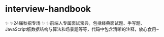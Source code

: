 # interview-handbook
 ✨ ✨24届秋招专场 ✨ ✨前端人专属面试宝典，包括经典面试题、手写题、JavaScript版数据结构与算法和场景题等等，代码中包含清晰的注释，放心食用~
